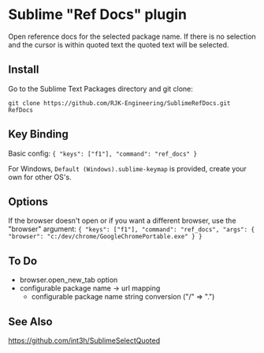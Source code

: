 # Sublime "Ref Docs" plugin

Open reference docs for the selected package name. If there is no selection and the cursor is within quoted text the quoted text will be selected.

## Install

Go to the Sublime Text Packages directory and git clone:

`git clone https://github.com/RJK-Engineering/SublimeRefDocs.git RefDocs`

## Key Binding

Basic config: `{ "keys": ["f1"], "command": "ref_docs" }`

For Windows, `Default (Windows).sublime-keymap` is provided, create your own for other OS's.

## Options

If the browser doesn't open or if you want a different browser, use the "browser" argument:
`{ "keys": ["f1"], "command": "ref_docs", "args": { "browser": "c:/dev/chrome/GoogleChromePortable.exe" } }`

## To Do

* browser.open_new_tab option
* configurable package name -> url mapping
    * configurable package name string conversion ("/" => ".")

## See Also

https://github.com/int3h/SublimeSelectQuoted
